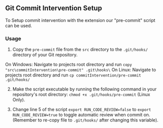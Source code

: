 ## Git Commit Intervention Setup

To Setup commit intervention with the extension our "pre-commit" script can be used.

### Usage

1. Copy the `pre-commit` file from the `src` directory to the `.git/hooks/` directory of your Git repository.

On Windows: Navigate to projects root directory and run `copy "src\commitIntervention\pre-commit" .git\hooks\`
On Linux: Navigate to projects root directory and run `cp commitIntervention/pre-commit .git/hooks/`

2. Make the script executable by running the following command in your repository's root directory: `chmod +x .git/hooks/pre-commit` (Linux Only).

3. Change line 5 of the script `export RUN_CODE_REVIEW=false` to `export RUN_CODE_REVIEW=true` to toggle automatic review when commit on. (Remember to re-copy file to `.git/hooks/` after changing this variable).
